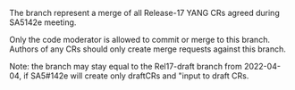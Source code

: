 The branch represent a merge of all Release-17 YANG CRs agreed during SA5142e meeting.

Only the code moderator is allowed to commit or merge to this branch.
Authors of any CRs should only create merge requests against this branch.

Note: the branch may stay equal to the Rel17-draft branch from 2022-04-04, if SA5#142e will create only draftCRs and "input to draft CRs.
